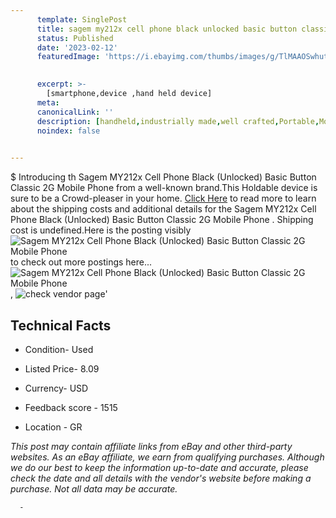 ```yaml
---
      template: SinglePost
      title: sagem my212x cell phone black unlocked basic button classic 2g mobile phone 
      status: Published
      date: '2023-02-12'
      featuredImage: 'https://i.ebayimg.com/thumbs/images/g/TlMAAOSwhutjJM-A/s-l225.jpg'
       

      excerpt: >-
        [smartphone,device ,hand held device]
      meta:
      canonicalLink: ''
      description: [handheld,industrially made,well crafted,Portable,Mobile,Compact,Convenient,Lightweight,Maneuverable,Man-portable,Miniature,Carriable,Hand-held,Light,Holdable,Transportable,Mobile device,Pocket-sized,On-the-go,Wireless,Cordless,Compact size,Convenient size, smartphone,device ,hand held device]
      noindex: false
      

---
```

$
      Introducing th Sagem MY212x Cell Phone Black (Unlocked) Basic Button Classic 2G Mobile Phone  from a well-known brand.This Holdable device  is sure to be a Crowd-pleaser in your home. [Click Here](https://www.ebay.com/itm/225350080650?hash=item3477e9588a%3Ag%3ATlMAAOSwhutjJM-A&amdata=enc%3AAQAHAAAA4LOZ8HnW53yWV9MgPuxtsdnDEYIxl%2Bg2yulCiXI8ed64pRlpGtrqPrWaBr42TXEhElTm4MGYYK%2BHBKcXZva8eBxFhrnahs8U4JQJ%2BaGBfGhR5kHzZFCl5shWJ9EqCFG6XWS7gpJchBq%2FPHVhVcu6DRXDI4qkP%2BthqQGyi8kwSn0c%2BQx2q30PfShPQloUKTVvxsZRwdM0246L%2FM%2BFLq3SPP%2Bd5YCNgL5Pjbi3fjSaqhNFTyoaRoV0b9FBWLUk%2Bc5w9jT0C7LBRZorEBXh6FVvNQkwIqTQzOZUa5RG%2BtR3W1l1&mkevt=1&mkcid=1&mkrid=711-53200-19255-0&campid=%253CePNCampaignId%253E&customid=%253CreferenceId%253E&toolid=10049) to read more to learn about the shipping costs and additional details for the Sagem MY212x Cell Phone Black (Unlocked) Basic Button Classic 2G Mobile Phone . Shipping cost is undefined.Here is the posting visibly ![Sagem MY212x Cell Phone Black (Unlocked) Basic Button Classic 2G Mobile Phone ](https://i.ebayimg.com/thumbs/images/g/TlMAAOSwhutjJM-A/s-l225.jpg) to check out more postings here... ![Sagem MY212x Cell Phone Black (Unlocked) Basic Button Classic 2G Mobile Phone ](https://i.ebayimg.com/images/g/TlMAAOSwhutjJM-A/s-l1600.jpg), ![check vendor page](https://origin-galleryplus.ebayimg.com/ws/web/225350080650_2_0_1/225x225.jpg,https://origin-galleryplus.ebayimg.com/ws/web/225350080650_3_0_1/225x225.jpg,https://origin-galleryplus.ebayimg.com/ws/web/225350080650_4_0_1/225x225.jpg,https://origin-galleryplus.ebayimg.com/ws/web/225350080650_5_0_1/225x225.jpg,https://origin-galleryplus.ebayimg.com/ws/web/225350080650_6_0_1/225x225.jpg,https://origin-galleryplus.ebayimg.com/ws/web/225350080650_7_0_1/225x225.jpg,https://origin-galleryplus.ebayimg.com/ws/web/225350080650_8_0_1/225x225.jpg,https://origin-galleryplus.ebayimg.com/ws/web/225350080650_9_0_1/225x225.jpg,https://origin-galleryplus.ebayimg.com/ws/web/225350080650_10_0_1/225x225.jpg,https://origin-galleryplus.ebayimg.com/ws/web/225350080650_11_0_1/225x225.jpg)'

      

 ## Technical Facts 



     
      

 - Condition- Used 


      

 - Listed Price- 8.09 


      

 - Currency- USD 


      

 - Feedback score - 1515 


      

 - Location - GR 


      
      

 *_This post may contain affiliate links from eBay and other third-party websites. As an eBay affiliate, we earn from qualifying purchases. Although we do our best to keep the information up-to-date and accurate, please check the date and all details with the vendor's website before making a purchase. Not all data may be accurate._*




      -
